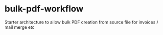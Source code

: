# bulk-pdf-workflow
Starter architecture to allow bulk PDF creation from source file for invoices / mail merge etc
